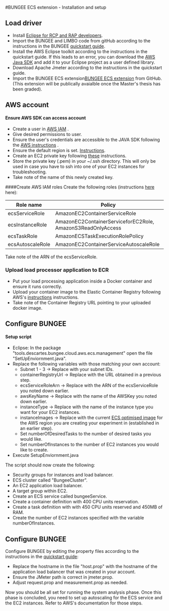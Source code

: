 #BUNGEE ECS extension - Installation and setup

## Load driver

* Install [Eclipse for RCP and RAP developers](http://www.eclipse.org/downloads/packages/eclipse-rcp-and-rap-developers/oxygen2).
* Import the BUNGEE and LIMBO code from gitHub according to the instructions in the BUNGEE [quickstart guide](https://se.informatik.uni-wuerzburg.de/fileadmin/10030200/BUNGEE-HowTo.pdf).
* Install the AWS Eclipse toolkit according to the instructions in the quickstart guide. If this leads to an error, you can download the [AWS Java SDK](https://aws.amazon.com/sdk-for-java/) and add it to your Eclipse project as a user defined library. 
* Download Apache Jmeter according to the instructions in the quickstart guide. 
* Import the BUNGEE ECS extension[BUNGEE ECS extension](https://github.com/Norali81/bungee_ecs)  from GitHub. (This extension will be publically avaialble once the Master's thesis has been graded).


## AWS account
#### Ensure AWS SDK can access account
* Create a user in [AWS IAM](https://docs.aws.amazon.com/IAM/latest/UserGuide/best-practices.html) .
* Give desired permissions to user. 
* Ensure the user's credentials are accessible to the JAVA SDK following the [AWS instructions](https://docs.aws.amazon.com/sdk-for-java/v1/developer-guide/credentials.html) . 
* Ensure the default region is set. [Instructions](https://docs.aws.amazon.com/sdk-for-java/v1/developer-guide/setup-credentials.html).
 * Create an EC2 private key following [these](https://docs.aws.amazon.com/AWSEC2/latest/UserGuide/ec2-key-pairs.html#having-ec2-create-your-key-pair) instructions.
 * Store the private key (.pem) in your ~/.ssh directory. This will only be used in case you have to ssh into one of your EC2 instances for troubleshooting. 
 * Take note of the name of this newly created key. 

####Create AWS IAM roles
Create the following roles (instructions [here](https://docs.aws.amazon.com/IAM/latest/UserGuide/id_roles_create_for-service.html) here):

Role name | Policy
---------------| ---------------
ecsServiceRole | AmazonEC2ContainerServiceRole
ecsInstanceRole | AmazonEC2ContainerServiceforEC2Role, AmazonS3ReadOnlyAccess
ecsTaskRole | AmazonECSTaskExecutionRolePolicy
ecsAutoscaleRole | AmazonEC2ContainerServiceAutoscaleRole

Take note of the ARN of the ecsServiceRole.

### Upload load processor application to ECR
* Put your load processing application inside a Docker container and ensure it runs correctly. 
* Upload your container image to the Elastic Container Registry following AWS's [instructions](https://docs.aws.amazon.com/AmazonECR/latest/userguide/what-is-ecr.html) instructions. 
* Take note of the Container Registry URL pointing to your uploaded docker image. 

## Configure BUNGEE

#### Setup script
* Eclipse: In the package "tools.descartes.bungee.cloud.aws.ecs.management" open the file "SetUpEnviornment.java".
* Replace the following variables with those matching your own account: 
	* Subnet 1 - 3 &rarr; Replace with your subnet IDs.
	* containerRegistryUrl &rarr; Replace with the URL obtained in a previous step. 
	* ecsServiceRoleArn &rarr;  Replace with the ARN of the ecsServiceRole you noted down earlier.
	* awsKeyName &rarr;  Replace with the name of the AWSKey you noted down earlier. 
	* instanceType &rarr;  Replace with the name of the instance type you want for your EC2 instances.
	* instanceImages &rarr; Replace with the current [ECS optimised image](https://docs.aws.amazon.com/AmazonECS/latest/developerguide/ecs-optimized_AMI.html)  for the AWS region you are creating your experiment in (established in an earlier step). 
	* Set numberOfDesiredTasks to the number of desired tasks you would like. 
	* Set numberOfInstances to the number of EC2 instances you would like to create. 
* Execute SetupEnviornment.java

The script should now create  the following: 

* Security groups for instances and load balancer.
* ECS cluster called "BungeeCluster".
* An EC2 application load balancer.
* A target group within EC2.
* Create an ECS service called bungeeService.
* Create a container definition with 400 CPU units reservation. 
* Create a task definition with  with 450 CPU units reserved and 450MB of RAM. 
* Create the number of EC2 instances specified with the variable numberOfInstances.

## Configure BUNGEE
Configure BUNGEE by editing the property files according to the instructions in the [quickstart guide](https://se.informatik.uni-wuerzburg.de/fileadmin/10030200/BUNGEE-HowTo.pdf):

* Replace the hostname in  the file "host.prop" with the hostname of the application load balancer that was created in your account. 
* Ensure the JMeter path is correct in jmeter.prop.
* Adjust request.prop and measurement.prop as needed. 

Now you should be all set for running the system analysis phase. Once this phase is concluded, you need to set up autoscaling for the ECS service and the EC2 instances. Refer to AWS's documentation for those steps. 





 